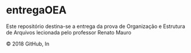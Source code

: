 # entregaOEA
Este repositório destina-se a entrega da prova de Organização e Estrutura de Arquivos lecionada pelo professor Renato Mauro

© 2018 GitHub, In
